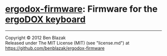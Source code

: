 # [ergodox-firmware][]: Firmware for the [ergoDOX keyboard][]

[ergodox-firmware]: https://github.com/benblazak/ergodox-firmware
[ergodox keyboard]: http://geekhack.org/showthread.php?22780-Interest-Check-Custom-split-ergo-keyboard

-------------------------------------------------------------------------------

Copyright &copy; 2012 Ben Blazak  
Released under The MIT License (MIT) (see "license.md") at
<https://github.com/benblazak/ergodox-firmware>

